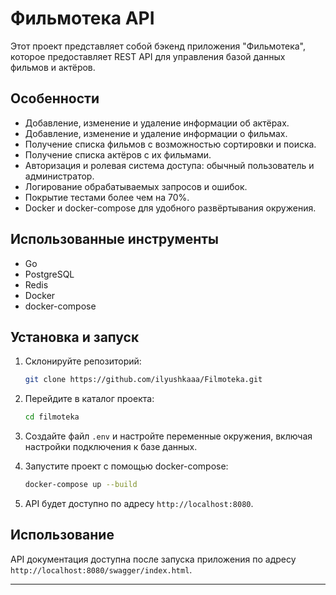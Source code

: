 # Фильмотека API

Этот проект представляет собой бэкенд приложения "Фильмотека", которое предоставляет REST API для управления базой данных фильмов и актёров.

## Особенности

- Добавление, изменение и удаление информации об актёрах.
- Добавление, изменение и удаление информации о фильмах.
- Получение списка фильмов с возможностью сортировки и поиска.
- Получение списка актёров с их фильмами.
- Авторизация и ролевая система доступа: обычный пользователь и администратор.
- Логирование обрабатываемых запросов и ошибок.
- Покрытие тестами более чем на 70%.
- Docker и docker-compose для удобного развёртывания окружения.

## Использованные инструменты

- Go
- PostgreSQL
- Redis
- Docker
- docker-compose

## Установка и запуск

1. Склонируйте репозиторий:

    ```bash
    git clone https://github.com/ilyushkaaa/Filmoteka.git
    ```

2. Перейдите в каталог проекта:

    ```bash
    cd filmoteka
    ```

3. Создайте файл  `.env` и настройте переменные окружения, включая настройки подключения к базе данных.

4. Запустите проект с помощью docker-compose:

    ```bash
    docker-compose up --build
    ```

5. API будет доступно по адресу `http://localhost:8080`.

## Использование

API документация доступна после запуска приложения по адресу `http://localhost:8080/swagger/index.html`.


---


